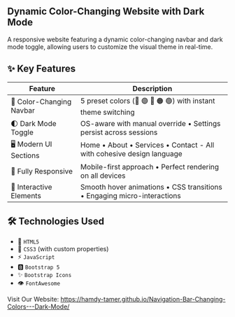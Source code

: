 ## Dynamic Color-Changing Website with Dark Mode

A responsive website featuring a dynamic color-changing navbar and dark mode toggle, allowing users to customize the visual theme in real-time.

## ✨ Key Features

| Feature                | Description                                                                 |
|------------------------|-----------------------------------------------------------------------------|
| 🎨 Color-Changing Navbar | 5 preset colors (🔵 🟣 🔴 🟠 🟢) with instant theme switching            |
| 🌓 Dark Mode Toggle     | OS-aware with manual override • Settings persist across sessions            |
| 🖥 Modern UI Sections   | Home • About • Services • Contact - All with cohesive design language       |
| 📱 Fully Responsive     | Mobile-first approach • Perfect rendering on all devices                    |
| 💫 Interactive Elements | Smooth hover animations • CSS transitions • Engaging micro-interactions     |


## 🛠 Technologies Used

- 📄 `HTML5`
- 🎨 `CSS3` (with custom properties)
- ⚡ `JavaScript`
- 🅱️ `Bootstrap 5`
- ✨ `Bootstrap Icons`
- 👁️ `FontAwesome`

Visit Our Website: https://hamdy-tamer.github.io/Navigation-Bar-Changing-Colors---Dark-Mode/
